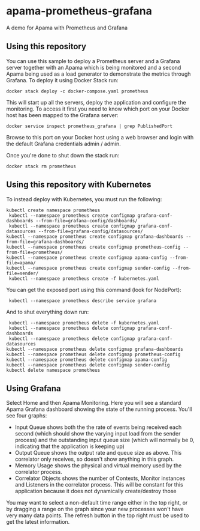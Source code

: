 # apama-prometheus-grafana

A demo for Apama with Prometheus and Grafana

## Using this repository

You can use this sample to deploy a Prometheus server and a Grafana server together with an Apama which is being monitored and a second Apama being used as a load generator to demonstrate the metrics through Grafana. To deploy it using Docker Stack run:

    docker stack deploy -c docker-compose.yaml prometheus

This will start up all the servers, deploy the application and configure the monitoring. To access it first you need to know which port on your Docker host has been mapped to the Grafana server:

    docker service inspect prometheus_grafana | grep PublishedPort

Browse to this port on your Docker host using a web browser and login with the default Grafana credentials admin / admin.

Once you're done to shut down the stack run:

    docker stack rm prometheus

## Using this repository with Kubernetes

To instead deploy with Kubernetes, you must run the following:

    kubectl create namespace prometheus
	 kubectl --namespace prometheus create configmap grafana-conf-dashboards --from-file=grafana-config/dashboards/
	 kubectl --namespace prometheus create configmap grafana-conf-datasources --from-file=grafana-config/datasources/
    kubectl --namespace prometheus create configmap grafana-dashboards --from-file=grafana-dashboards/
    kubectl --namespace prometheus create configmap prometheus-config --from-file=prometheus/
    kubectl --namespace prometheus create configmap apama-config --from-file=apama/
    kubectl --namespace prometheus create configmap sender-config --from-file=sender/
	 kubectl --namespace prometheus create -f kubernetes.yaml 

You can get the exposed port using this command (look for NodePort):

	 kubectl --namespace prometheus describe service grafana

And to shut everything down run:

	 kubectl --namespace prometheus delete -f kubernetes.yaml 
	 kubectl --namespace prometheus delete configmap grafana-conf-dashboards
	 kubectl --namespace prometheus delete configmap grafana-conf-datasources
    kubectl --namespace prometheus delete configmap grafana-dashboards
    kubectl --namespace prometheus delete configmap prometheus-config
    kubectl --namespace prometheus delete configmap apama-config
    kubectl --namespace prometheus delete configmap sender-config
    kubectl delete namespace prometheus

## Using Grafana

Select Home and then Apama Monitoring. Here you will see a standard Apama Grafana dashboard showing the state of the running process. You'll see four graphs:

 * Input Queue shows both the the rate of events being received each second (which should show the varying input load from the sender process) and the outstanding input queue size (which will normally be 0, indicating that the application is keeping up)
 * Output Queue shows the output rate and queue size as above. This correlator only receives, so doesn't show anything in this graph.
 * Memory Usage shows the physical and virtual memory used by the correlator process.
 * Correlator Objects shows the number of Contexts, Monitor instances and Listeners in the correlator process. This will be constant for this application because it does not dynamically create/destroy those

You may want to select a non-default time range either in the top right, or by dragging a range on the graph since your new processes won't have very many data points. The refresh button in the top right must be used to get the latest information.
